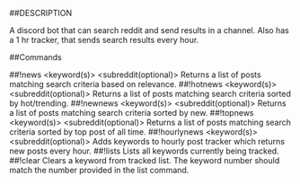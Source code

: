 ##DESCRIPTION

A discord bot that can search reddit and send results in a channel. Also has a 1 hr tracker, that sends search results every hour.

##Commands

##!news <keyword(s)> <subreddit(optional)>
Returns a list of posts matching search criteria based on relevance.
##!hotnews <keyword(s)> <subreddit(optional)>
Returns a list of posts matching search criteria sorted by hot/trending.
##!newnews <keyword(s)> <subreddit(optional)>
Returns a list of posts matching search criteria sorted by new.
##!topnews <keyword(s)> <subreddit(optional)>
Returns a list of posts matching search criteria sorted by top post of all time.
##!hourlynews <keyword(s)> <subreddit(optional)>
Adds keywords to hourly post tracker which returns new posts every hour.
##!lists
Lists all keywords currently being tracked.
##!clear <keyword number>
Clears a keyword from tracked list. The keyword number should match the number provided in the list command.



